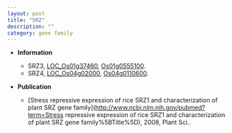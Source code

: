 ```yaml
---
layout: post
title: "SRZ"
description: ""
category: gene family
---
```


* **Information**  
    + SRZ3, [LOC_Os01g37460](http://rice.plantbiology.msu.edu/cgi-bin/ORF_infopage.cgi?orf=LOC_Os01g37460), [Os01g0555100](http://rapdb.dna.affrc.go.jp/viewer/gbrowse_details/irgsp1?name=Os01g0555100).
    + SRZ4, [LOC_Os04g02000](http://rice.plantbiology.msu.edu/cgi-bin/ORF_infopage.cgi?orf=LOC_Os04g02000), [Os04g0110600](http://rapdb.dna.affrc.go.jp/viewer/gbrowse_details/irgsp1?name=Os04g0110600).

* **Publication**  
    + [Stress repressive expression of rice SRZ1 and characterization of plant SRZ gene family](http://www.ncbi.nlm.nih.gov/pubmed?term=Stress repressive expression of rice SRZ1 and characterization of plant SRZ gene family%5BTitle%5D), 2008, Plant Sci..


